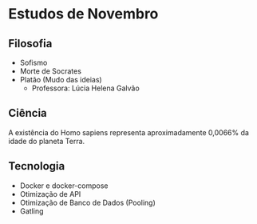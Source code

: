 # Estudos de Novembro

## Filosofia
- Sofismo
- Morte de Socrates
- Platão (Mudo das ideias)
  - Professora: Lúcia Helena Galvão

## Ciência
A existência do Homo sapiens representa aproximadamente 0,0066% da idade do planeta Terra.

## Tecnologia
- Docker e docker-compose
- Otimização de API
- Otimização de Banco de Dados (Pooling)
- Gatling